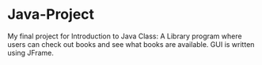 # Java-Project
My final project for Introduction to Java Class: A Library program where users can check out books and see what books are available. GUI is written using JFrame.
